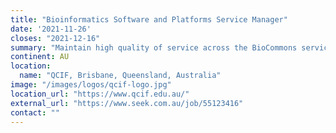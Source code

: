 ```yaml
---
title: "Bioinformatics Software and Platforms Service Manager"
date: '2021-11-26'
closes: "2021-12-16"
summary: "Maintain high quality of service across the BioCommons services (i.e. Galaxy Australia, Australian Apollo Service, Australian Fgenesh++ Service)."
continent: AU
location:
  name: "QCIF, Brisbane, Queensland, Australia"
image: "/images/logos/qcif-logo.jpg"
location_url: "https://www.qcif.edu.au/"
external_url: "https://www.seek.com.au/job/55123416"
contact: ""
---
```

